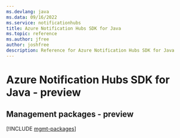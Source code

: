 ```yaml
---
ms.devlang: java
ms.data: 09/16/2022
ms.service: notificationhubs
title: Azure Notification Hubs SDK for Java
ms.topic: reference
ms.author: jfree
author: joshfree
description: Reference for Azure Notification Hubs SDK for Java
---
```

# Azure Notification Hubs SDK for Java - preview

## Management packages - preview
[!INCLUDE [mgmt-packages](notification-hubs-mgmt-index.md)]